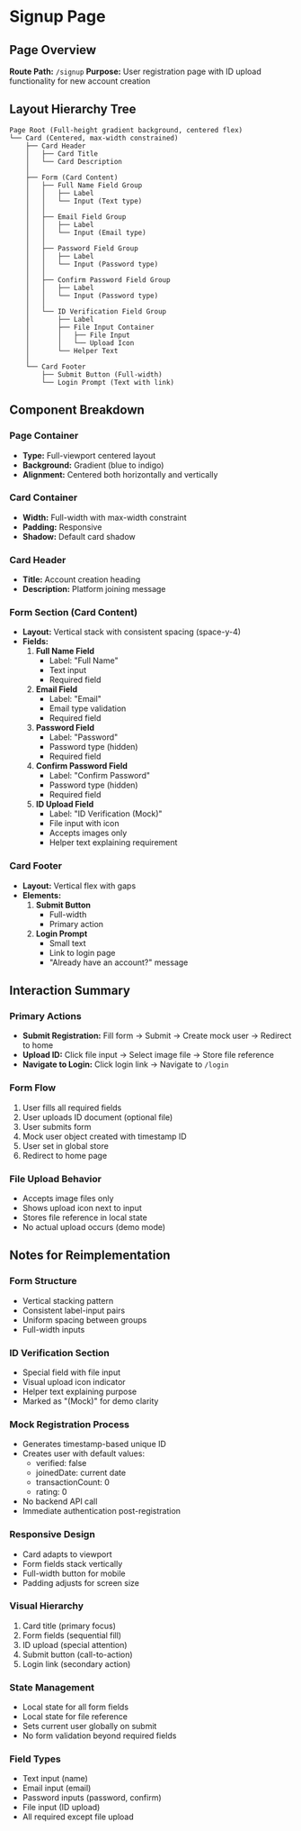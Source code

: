 # Signup Page

## Page Overview

**Route Path:** `/signup`
**Purpose:** User registration page with ID upload functionality for new account creation

## Layout Hierarchy Tree

```
Page Root (Full-height gradient background, centered flex)
└── Card (Centered, max-width constrained)
    ├── Card Header
    │   ├── Card Title
    │   └── Card Description
    │
    ├── Form (Card Content)
    │   ├── Full Name Field Group
    │   │   ├── Label
    │   │   └── Input (Text type)
    │   │
    │   ├── Email Field Group
    │   │   ├── Label
    │   │   └── Input (Email type)
    │   │
    │   ├── Password Field Group
    │   │   ├── Label
    │   │   └── Input (Password type)
    │   │
    │   ├── Confirm Password Field Group
    │   │   ├── Label
    │   │   └── Input (Password type)
    │   │
    │   └── ID Verification Field Group
    │       ├── Label
    │       ├── File Input Container
    │       │   ├── File Input
    │       │   └── Upload Icon
    │       └── Helper Text
    │
    └── Card Footer
        ├── Submit Button (Full-width)
        └── Login Prompt (Text with link)
```

## Component Breakdown

### Page Container

- **Type:** Full-viewport centered layout
- **Background:** Gradient (blue to indigo)
- **Alignment:** Centered both horizontally and vertically

### Card Container

- **Width:** Full-width with max-width constraint
- **Padding:** Responsive
- **Shadow:** Default card shadow

### Card Header

- **Title:** Account creation heading
- **Description:** Platform joining message

### Form Section (Card Content)

- **Layout:** Vertical stack with consistent spacing (space-y-4)
- **Fields:**
  1. **Full Name Field**
     - Label: "Full Name"
     - Text input
     - Required field
  2. **Email Field**
     - Label: "Email"
     - Email type validation
     - Required field
  3. **Password Field**
     - Label: "Password"
     - Password type (hidden)
     - Required field
  4. **Confirm Password Field**
     - Label: "Confirm Password"
     - Password type (hidden)
     - Required field
  5. **ID Upload Field**
     - Label: "ID Verification (Mock)"
     - File input with icon
     - Accepts images only
     - Helper text explaining requirement

### Card Footer

- **Layout:** Vertical flex with gaps
- **Elements:**
  1. **Submit Button**
     - Full-width
     - Primary action
  2. **Login Prompt**
     - Small text
     - Link to login page
     - "Already have an account?" message

## Interaction Summary

### Primary Actions

- **Submit Registration:** Fill form → Submit → Create mock user → Redirect to home
- **Upload ID:** Click file input → Select image file → Store file reference
- **Navigate to Login:** Click login link → Navigate to `/login`

### Form Flow

1. User fills all required fields
2. User uploads ID document (optional file)
3. User submits form
4. Mock user object created with timestamp ID
5. User set in global store
6. Redirect to home page

### File Upload Behavior

- Accepts image files only
- Shows upload icon next to input
- Stores file reference in local state
- No actual upload occurs (demo mode)

## Notes for Reimplementation

### Form Structure

- Vertical stacking pattern
- Consistent label-input pairs
- Uniform spacing between groups
- Full-width inputs

### ID Verification Section

- Special field with file input
- Visual upload icon indicator
- Helper text explaining purpose
- Marked as "(Mock)" for demo clarity

### Mock Registration Process

- Generates timestamp-based unique ID
- Creates user with default values:
  - verified: false
  - joinedDate: current date
  - transactionCount: 0
  - rating: 0
- No backend API call
- Immediate authentication post-registration

### Responsive Design

- Card adapts to viewport
- Form fields stack vertically
- Full-width button for mobile
- Padding adjusts for screen size

### Visual Hierarchy

1. Card title (primary focus)
2. Form fields (sequential fill)
3. ID upload (special attention)
4. Submit button (call-to-action)
5. Login link (secondary action)

### State Management

- Local state for all form fields
- Local state for file reference
- Sets current user globally on submit
- No form validation beyond required fields

### Field Types

- Text input (name)
- Email input (email)
- Password inputs (password, confirm)
- File input (ID upload)
- All required except file upload
